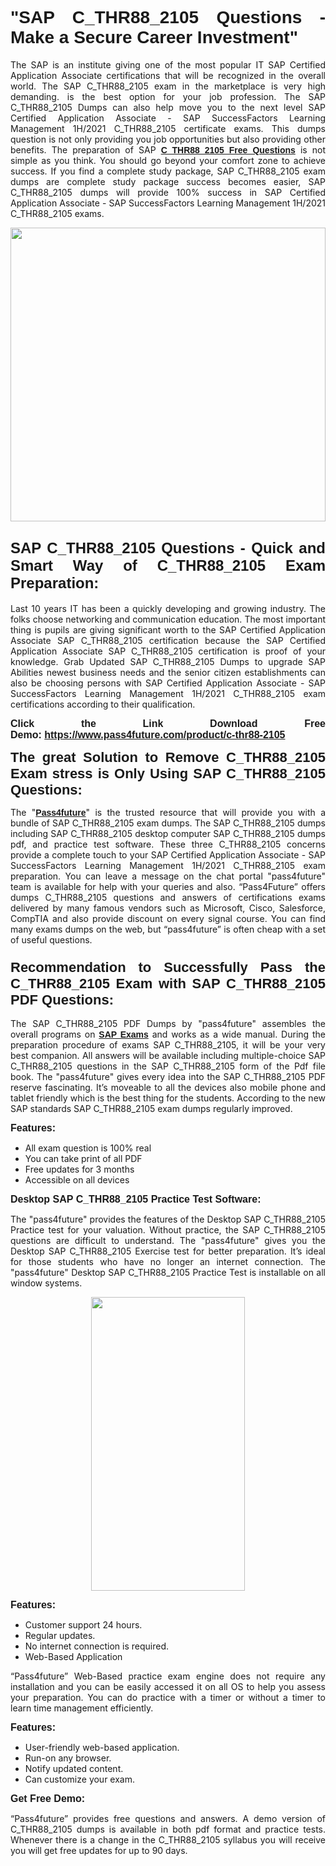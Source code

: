 
<h1 style="text-align: justify;"><span style="font-family:Tahoma,Geneva,sans-serif;"><strong>"SAP C_THR88_2105 Questions - Make a Secure Career Investment"</strong></span></h1>

<p style="text-align: justify;">The SAP is an institute giving one of the most popular IT SAP Certified Application Associate certifications that will be recognized in the overall world. The SAP C_THR88_2105 exam in the marketplace is very high demanding. is the best option for your job profession. The SAP C_THR88_2105 Dumps can also help move you to the next level SAP Certified Application Associate - SAP SuccessFactors Learning Management 1H/2021 C_THR88_2105 certificate exams. This dumps question is not only providing you job opportunities but also providing other benefits. The preparation of SAP <span style="font-family:Tahoma,Geneva,sans-serif;"><strong><a href="https://www.pass4future.com/questions/sap/c-thr88-2105">C_THR88_2105 Free Questions</a></strong></span> is not simple as you think. You should go beyond your comfort zone to achieve success. If you find a complete study package, SAP C_THR88_2105 exam dumps are complete study package success becomes easier, SAP C_THR88_2105 dumps will provide 100% success in SAP Certified Application Associate - SAP SuccessFactors Learning Management 1H/2021 C_THR88_2105 exams.</p>

<p style="text-align: justify;"><a href="https://www.pass4future.com/product/c-thr88-2105"><img alt="" src="https://lh3.googleusercontent.com/pw/AM-JKLVhEO4I138wJzOepD3laGU-R1M7eT-OTYdow6pCESip26lSeaxxzS9BVWUKuzj1e3L_MoxCfVgBEvV8ODwl1LGzlZbt6HJm3NXXplPwnYiBfuYM_eQCcVVRMaAwHdsl3AhHOZS-up7mzwmd4i4EpEGq=w1112-h625-no?authuser=0" style="width: 100%; height: 470px;" /></a></p>

<h2 style="text-align: justify;"><span style="font-size:24px;"><strong><span style="font-family:Tahoma,Geneva,sans-serif;">SAP C_THR88_2105 Questions - Quick and Smart Way of C_THR88_2105 Exam Preparation:</span></strong></span></h2>

<p style="text-align: justify;">Last 10 years IT has been a quickly developing and growing industry. The folks choose networking and communication education. The most important thing is pupils are giving significant worth to the SAP Certified Application Associate SAP C_THR88_2105 certification because the SAP Certified Application Associate SAP C_THR88_2105 certification is proof of your knowledge. Grab Updated SAP C_THR88_2105 Dumps to upgrade SAP Abilities newest business needs and the senior citizen establishments can also be choosing persons with SAP Certified Application Associate - SAP SuccessFactors Learning Management 1H/2021 C_THR88_2105 exam certifications according to their qualification.</p>

<p style="text-align: justify;"><strong><span style="font-family:Lucida Sans Unicode,Lucida Grande,sans-serif;"><span style="font-size:16px;">Click the Link Download Free Demo: <a href="https://www.pass4future.com/product/c-thr88-2105">https://www.pass4future.com/product/c-thr88-2105</a></span></span></strong></p>

<p style="text-align: justify;"><strong><span style="font-size:22px;"><span style="font-family:Tahoma,Geneva,sans-serif;">The great Solution to Remove C_THR88_2105 Exam stress is Only Using SAP C_THR88_2105 Questions:</span></span></strong></p>

<p style="text-align: justify;">The "<span style="font-family:Lucida Sans Unicode,Lucida Grande,sans-serif;"><a href="https://www.pass4future.com/"><strong>Pass4future</strong></a></span>" is the trusted resource that will provide you with a bundle of SAP C_THR88_2105 exam dumps. The SAP C_THR88_2105 dumps including SAP C_THR88_2105 desktop computer SAP C_THR88_2105 dumps pdf, and practice test software. These three C_THR88_2105 concerns provide a complete touch to your SAP Certified Application Associate - SAP SuccessFactors Learning Management 1H/2021 C_THR88_2105 exam preparation. You can leave a message on the chat portal "pass4future" team is available for help with your queries and also. “Pass4Future” offers dumps C_THR88_2105 questions and answers of certifications exams delivered by many famous vendors such as Microsoft, Cisco, Salesforce, CompTIA and also provide discount on every signal course. You can find many exams dumps on the web, but “pass4future” is often cheap with a set of useful questions.</p>

<h3 style="text-align: justify;"><span style="font-size:22px;"><strong><span style="font-family:Tahoma,Geneva,sans-serif;">Recommendation to Successfully Pass the C_THR88_2105 Exam with SAP C_THR88_2105 PDF Questions:</span></strong></span></h3>

<p style="text-align: justify;">The SAP C_THR88_2105 PDF Dumps by "pass4future" assembles the overall programs on <span style="font-family:Lucida Sans Unicode,Lucida Grande,sans-serif;"><strong><a href="https://www.pass4future.com/sap">SAP Exams</a></strong></span> and works as a wide manual. During the preparation procedure of exams SAP C_THR88_2105, it will be your very best companion. All answers will be available including multiple-choice SAP C_THR88_2105 questions in the SAP C_THR88_2105 form of the Pdf file book. The "pass4future" gives every idea into the SAP C_THR88_2105 PDF reserve fascinating. It’s moveable to all the devices also mobile phone and tablet friendly which is the best thing for the students. According to the new SAP standards SAP C_THR88_2105 exam dumps regularly improved.</p>

<p style="text-align: justify;"><span style="font-family:Lucida Sans Unicode,Lucida Grande,sans-serif;"><span style="font-size:16px;"><strong>Features:</strong></span></span></p>

<ul>
	<li style="text-align: justify;">All exam question is 100% real</li>
	<li style="text-align: justify;">You can take print of all PDF</li>
	<li style="text-align: justify;">Free updates for 3 months </li>
	<li style="text-align: justify;">Accessible on all devices</li>
</ul>

<p style="text-align: justify;"><span style="font-family:Tahoma,Geneva,sans-serif;"><span style="font-size:16px;"><strong>Desktop SAP C_THR88_2105 Practice Test Software:</strong></span></span></p>

<p style="text-align: justify;">The "pass4future" provides the features of the Desktop SAP C_THR88_2105 Practice test for your valuation. Without practice, the SAP C_THR88_2105 questions are difficult to understand. The "pass4future" gives you the Desktop SAP C_THR88_2105 Exercise test for better preparation. It’s ideal for those students who have no longer an internet connection. The "pass4future" Desktop SAP C_THR88_2105 Practice Test is installable on all window systems.</p>

<p style="text-align: center;"><a href="https://www.pass4future.com/product/c-thr88-2105"><img alt="" src="https://lh3.googleusercontent.com/pw/AM-JKLV3yUm3jiqqIo1xIsj1VJ_UeysYexQY-pRYO0rIFl3vg11QZioN-gzffpw2AfKqFynWuvoXOreWrWS0swpr4xmOSWfwII2jvatteuqrfxiWGFBSHPiZUCoi33jqeymK5dmu-0enyX6tayRCAMHw05jv=s625-no?authuser=0" style="width: 70%; height: 470px;" /></a></p>

<p style="text-align: justify;"><span style="font-size:16px;"><span style="font-family:Lucida Sans Unicode,Lucida Grande,sans-serif;"><strong>Features:</strong></span></span></p>

<ul>
	<li style="text-align: justify;">Customer support 24 hours. </li>
	<li style="text-align: justify;">Regular updates. </li>
	<li style="text-align: justify;">No internet connection is required.</li>
	<li style="text-align: justify;">Web-Based Application</li>
</ul>

<p style="text-align: justify;">“Pass4future” Web-Based practice exam engine does not require any installation and you can be easily accessed it on all OS to help you assess your preparation. You can do practice with a timer or without a timer to learn time management efficiently.</p>

<p style="text-align: justify;"><strong><span style="font-size:16px;"><span style="font-family:Lucida Sans Unicode,Lucida Grande,sans-serif;">Features:</span></span></strong></p>

<ul>
	<li style="text-align: justify;">User-friendly web-based application.</li>
	<li style="text-align: justify;">Run-on any browser. </li>
	<li style="text-align: justify;">Notify updated content.</li>
	<li style="text-align: justify;">Can customize your exam.</li>
</ul>

<p style="text-align: justify;"><span style="font-size:16px;"><span style="font-family:Lucida Sans Unicode,Lucida Grande,sans-serif;"><strong>Get Free Demo:</strong></span></span></p>

<p style="text-align: justify;">“Pass4future” provides free questions and answers. A demo version of C_THR88_2105 dumps is available in both pdf format and practice tests. Whenever there is a change in the C_THR88_2105 syllabus you will receive you will get free updates for up to 90 days. </p>
